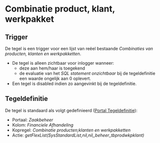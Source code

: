 # Combinatie product, klant, werkpakket

## Trigger

De tegel is een trigger voor een lijst van reëel bestaande _Combinaties van producten, klanten en werkpakketten_.

- De tegel is alleen zichtbaar voor inlogger wanneer:
  - deze aan hem/haar is toegekend
  - de evaluatie van het _SQL statement onzichtbaar_ bij de tegeldefinitie een waarde ongelijk aan 0 oplevert.
- Een tegel is disabled indien zo aangevinkt bij de tegeldefinitie.

## Tegeldefinitie

De tegel is standaard als volgt gedefinieerd ([Portal Tegeldefinitie](/instellen_inrichten/portaldefinitie/portal_tegel.md)):

- Portaal: _Zaakbeheer_
- Kolom: _Financiele Afhandeling_
- Kopregel: _Combinatie producten;klanten en werkpakketten_
- Actie: _getFlexList(SysStandardList,nil,nil,,beheer_tbprodwkpklant)_
